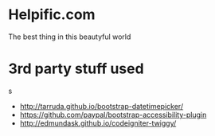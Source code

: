 # Helpific.com

The best thing in this beautyful world

# 3rd party stuff used
s
- http://tarruda.github.io/bootstrap-datetimepicker/
- https://github.com/paypal/bootstrap-accessibility-plugin
- http://edmundask.github.io/codeigniter-twiggy/
